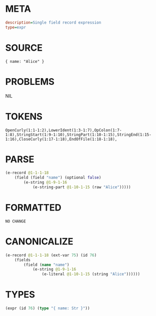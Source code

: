 # META
~~~ini
description=Single field record expression
type=expr
~~~
# SOURCE
~~~roc
{ name: "Alice" }
~~~
# PROBLEMS
NIL
# TOKENS
~~~zig
OpenCurly(1:1-1:2),LowerIdent(1:3-1:7),OpColon(1:7-1:8),StringStart(1:9-1:10),StringPart(1:10-1:15),StringEnd(1:15-1:16),CloseCurly(1:17-1:18),EndOfFile(1:18-1:18),
~~~
# PARSE
~~~clojure
(e-record @1-1-1-18
	(field (field "name") (optional false)
		(e-string @1-9-1-16
			(e-string-part @1-10-1-15 (raw "Alice")))))
~~~
# FORMATTED
~~~roc
NO CHANGE
~~~
# CANONICALIZE
~~~clojure
(e-record @1-1-1-18 (ext-var 75) (id 76)
	(fields
		(field (name "name")
			(e-string @1-9-1-16
				(e-literal @1-10-1-15 (string "Alice"))))))
~~~
# TYPES
~~~clojure
(expr (id 76) (type "{ name: Str }"))
~~~
